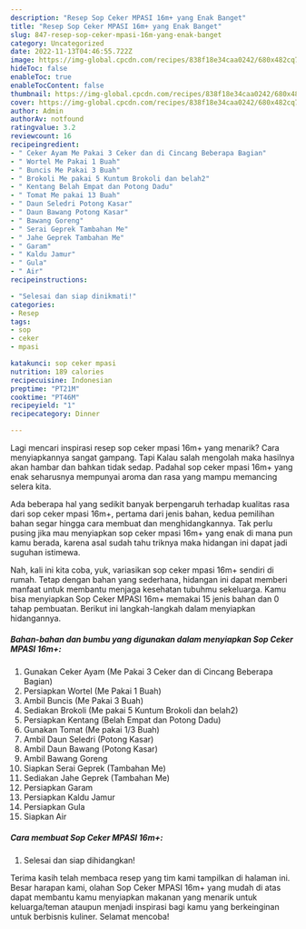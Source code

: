 ```yaml
---
description: "Resep Sop Ceker MPASI 16m+ yang Enak Banget"
title: "Resep Sop Ceker MPASI 16m+ yang Enak Banget"
slug: 847-resep-sop-ceker-mpasi-16m-yang-enak-banget
category: Uncategorized
date: 2022-11-13T04:46:55.722Z
image: https://img-global.cpcdn.com/recipes/838f18e34caa0242/680x482cq70/sop-ceker-mpasi-16m-foto-resep-utama.jpg
hideToc: false
enableToc: true
enableTocContent: false
thumbnail: https://img-global.cpcdn.com/recipes/838f18e34caa0242/680x482cq70/sop-ceker-mpasi-16m-foto-resep-utama.jpg
cover: https://img-global.cpcdn.com/recipes/838f18e34caa0242/680x482cq70/sop-ceker-mpasi-16m-foto-resep-utama.jpg
author: Admin
authorAv: notfound
ratingvalue: 3.2
reviewcount: 16
recipeingredient:
- " Ceker Ayam Me Pakai 3 Ceker dan di Cincang Beberapa Bagian"
- " Wortel Me Pakai 1 Buah"
- " Buncis Me Pakai 3 Buah"
- " Brokoli Me pakai 5 Kuntum Brokoli dan belah2"
- " Kentang Belah Empat dan Potong Dadu"
- " Tomat Me pakai 13 Buah"
- " Daun Seledri Potong Kasar"
- " Daun Bawang Potong Kasar"
- " Bawang Goreng"
- " Serai Geprek Tambahan Me"
- " Jahe Geprek Tambahan Me"
- " Garam"
- " Kaldu Jamur"
- " Gula"
- " Air"
recipeinstructions:

- "Selesai dan siap dinikmati!"
categories:
- Resep
tags:
- sop
- ceker
- mpasi

katakunci: sop ceker mpasi 
nutrition: 189 calories
recipecuisine: Indonesian
preptime: "PT21M"
cooktime: "PT46M"
recipeyield: "1"
recipecategory: Dinner

---
```



Lagi mencari inspirasi resep sop ceker mpasi 16m+ yang menarik? Cara menyiapkannya sangat gampang. Tapi Kalau salah mengolah maka hasilnya akan hambar dan bahkan tidak sedap. Padahal sop ceker mpasi 16m+ yang enak seharusnya mempunyai aroma dan rasa yang mampu memancing selera kita.




Ada beberapa hal yang sedikit banyak berpengaruh terhadap kualitas rasa dari sop ceker mpasi 16m+, pertama dari jenis bahan, kedua pemilihan bahan segar hingga cara membuat dan menghidangkannya. Tak perlu pusing jika mau menyiapkan sop ceker mpasi 16m+ yang enak di mana pun kamu berada, karena asal sudah tahu triknya maka hidangan ini dapat jadi suguhan istimewa.


Nah, kali ini kita coba, yuk, variasikan sop ceker mpasi 16m+ sendiri di rumah. Tetap dengan bahan yang sederhana, hidangan ini dapat memberi manfaat untuk membantu menjaga kesehatan tubuhmu sekeluarga. Kamu bisa menyiapkan Sop Ceker MPASI 16m+ memakai 15 jenis bahan dan 0 tahap pembuatan. Berikut ini langkah-langkah dalam menyiapkan hidangannya.

<!--inarticleads1-->

##### Bahan-bahan dan bumbu yang digunakan dalam menyiapkan Sop Ceker MPASI 16m+:

1. Gunakan  Ceker Ayam (Me Pakai 3 Ceker dan di Cincang Beberapa Bagian)
1. Persiapkan  Wortel (Me Pakai 1 Buah)
1. Ambil  Buncis (Me Pakai 3 Buah)
1. Sediakan  Brokoli (Me pakai 5 Kuntum Brokoli dan belah2)
1. Persiapkan  Kentang (Belah Empat dan Potong Dadu)
1. Gunakan  Tomat (Me pakai 1/3 Buah)
1. Ambil  Daun Seledri (Potong Kasar)
1. Ambil  Daun Bawang (Potong Kasar)
1. Ambil  Bawang Goreng
1. Siapkan  Serai Geprek (Tambahan Me)
1. Sediakan  Jahe Geprek (Tambahan Me)
1. Persiapkan  Garam
1. Persiapkan  Kaldu Jamur
1. Persiapkan  Gula
1. Siapkan  Air




<!--inarticleads2-->

##### Cara membuat Sop Ceker MPASI 16m+:


1. Selesai dan siap dihidangkan!



Terima kasih telah membaca resep yang tim kami tampilkan di halaman ini. Besar harapan kami, olahan Sop Ceker MPASI 16m+ yang mudah di atas dapat membantu kamu menyiapkan makanan yang menarik untuk keluarga/teman ataupun menjadi inspirasi bagi kamu yang berkeinginan untuk berbisnis kuliner. Selamat mencoba!
